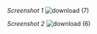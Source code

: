 *Screenshot 1*
![download (7)](https://github.com/user-attachments/assets/a341c623-d34b-4151-a704-7c09ecd92204)

*Screenshot 2*
![download (6)](https://github.com/user-attachments/assets/df635e20-390a-4814-bd21-a3a58134b83a)


